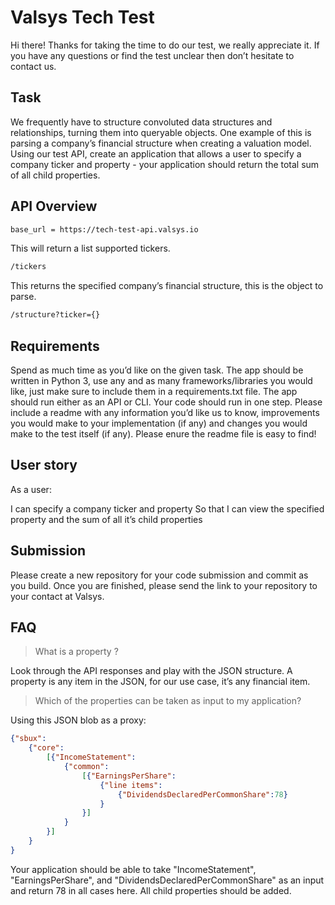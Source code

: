 # Valsys Tech Test

Hi there! Thanks for taking the time to do our test, we really appreciate it. If you have any questions or find the test unclear then don’t hesitate to contact us.

## Task

We frequently have to structure convoluted data structures and relationships, turning them into queryable
objects. One example of this is parsing a company’s financial structure when creating a valuation model. Using
our test API, create an application that allows a user to specify a company ticker and property - your application
should return the total sum of all child properties.

## API Overview

```bash
base_url = https://tech-test-api.valsys.io
```

This will return a list supported tickers.

```bash
/tickers
```

This returns the specified company’s financial structure, this is the object to parse.

```bash
/structure?ticker={}
```

## Requirements

Spend as much time as you’d like on the given task. The app should be written in Python 3, use any and as
many frameworks/libraries you would like, just make sure to include them in a requirements.txt file. The app
should run either as an API or CLI. Your code should run in one step. Please include a readme with any
information you’d like us to know, improvements you would make to your implementation (if any) and changes
you would make to the test itself (if any). Please enure the readme file is easy to find!

## User story

As a user:

I can specify a company ticker and property So that I can view the specified property and the sum of all it’s child properties

## Submission

Please create a new repository for your code submission and commit as you build. Once you are finished,
please send the link to your repository to your contact at Valsys.

## FAQ

> What is a property ?

Look through the API responses and play with the JSON structure. A property is any item in the JSON, for our
use case, it’s any financial item.

> Which of the properties can be taken as input to my application?

Using this JSON blob as a proxy:

```JSON
{"sbux":
    {"core":
        [{"IncomeStatement":
            {"common":
                [{"EarningsPerShare":
                    {"line items":
                        {"DividendsDeclaredPerCommonShare":78}
                    }
                }]
            }
        }]
    }
}
```

Your application should be able to take "IncomeStatement", "EarningsPerShare", and
"DividendsDeclaredPerCommonShare" as an input and return 78 in all cases here. All child properties should
be added.
